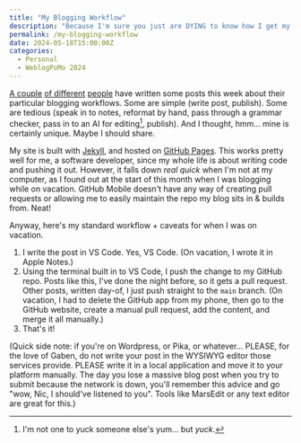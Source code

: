 ```yaml
---
title: "My Blogging Workflow"
description: "Because I'm sure you just are DYING to know how I get my words out to you."
permalink: /my-blogging-workflow
date: 2024-05-18T15:00:00Z
categories: 
  - Personal
  - WeblogPoMo 2024
---
```


[A couple](https://rknight.me/blog/my-blogging-workflow/) [of different](https://bjhess.com/posts/my-blogging-workflow) [people](https://birming.com/posts/my-tedious-blogging-workflow) have written some posts this week about their particular blogging workflows. Some are simple (write post, publish). Some are tedious (speak in to notes, reformat by hand, pass through a grammar checker, pass in to an AI for editing[^1], publish). And I thought, hmm... mine is certainly unique. Maybe I should share.

[^1]: I'm not one to yuck someone else's yum... but *yuck*.

My site is built with [Jekyll](http://jekyllrb.com), and hosted on [GitHub Pages](https://pages.github.com). This works pretty well for me, a software developer, since my whole life is about writing code and pushing it out. However, it falls down *real quick* when I'm not at my computer, as I found out at the start of this month when I was blogging while on vacation. GitHub Mobile doesn't have any way of creating pull requests or allowing me to easily maintain the repo my blog sits in & builds from. Neat!

Anyway, here's my standard workflow + caveats for when I was on vacation.

1. I write the post in VS Code. Yes, VS Code. (On vacation, I wrote it in Apple Notes.)
2. Using the terminal built in to VS Code, I push the change to my GitHub repo. Posts like this, I've done the night before, so it gets a pull request. Other posts, written day-of, I just push straight to the `main` branch. (On vacation, I had to delete the GitHub app from my phone, then go to the GitHub website, create a manual pull request, add the content, and merge it all manually.)
3. That's it!

(Quick side note: if you're on Wordpress, or Pika, or whatever... PLEASE, for the love of Gaben, do not write your post in the WYSIWYG editor those services provide. PLEASE write it in a local application and move it to your platform manually. The day you lose a massive blog post when you try to submit because the network is down, you'll remember this advice and go "wow, Nic, I should've listened to you". Tools like MarsEdit or any text editor are great for this.)
